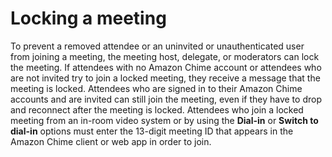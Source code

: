 # Locking a meeting<a name="lock-actions"></a>

To prevent a removed attendee or an uninvited or unauthenticated user from joining a meeting, the meeting host, delegate, or moderators can lock the meeting\. If attendees with no Amazon Chime account or attendees who are not invited try to join a locked meeting, they receive a message that the meeting is locked\. Attendees who are signed in to their Amazon Chime accounts and are invited can still join the meeting, even if they have to drop and reconnect after the meeting is locked\. Attendees who join a locked meeting from an in\-room video system or by using the **Dial\-in** or **Switch to dial\-in** options must enter the 13\-digit meeting ID that appears in the Amazon Chime client or web app in order to join\.
